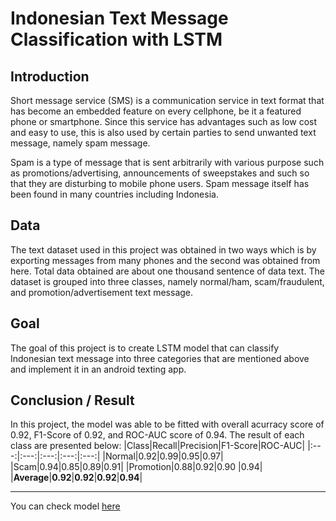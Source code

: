 
# Indonesian Text Message Classification with LSTM

## Introduction

Short message service (SMS) is a communication service in text format that has become an embedded feature on every cellphone, be it a featured phone or smartphone. Since this service has advantages such as low cost and easy to use, this is also used by certain parties to send unwanted text message, namely spam message.

Spam is a type of message that is sent arbitrarily with various purpose such as promotions/advertising, announcements of sweepstakes and such so that they are disturbing to mobile phone users. Spam message itself has been found in many countries including Indonesia.

## Data

The text dataset used in this project was obtained in two ways which is by exporting messages from many phones and the second was obtained from here. Total data obtained are about one thousand sentence of data text. The dataset is grouped into three classes, namely normal/ham, scam/fraudulent, and promotion/advertisement text message.

## Goal

The goal of this project is to create LSTM model that can classify Indonesian text message into three categories that are mentioned above and implement it in an android texting app.

## Conclusion / Result

In this project, the model was able to be fitted with overall acurracy score of 0.92, F1-Score of 0.92, and ROC-AUC score of 0.94. The result of each class are presented below:
|Class|Recall|Precision|F1-Score|ROC-AUC|
|:---:|:---:|:---:|:---:|:---:|
|Normal|0.92|0.99|0.95|0.97|
|Scam|0.94|0.85|0.89|0.91|
|Promotion|0.88|0.92|0.90 |0.94|
|**Average**|**0.92**|**0.92**|**0.92**|**0.94**|

---
You can check model [here](https://nbviewer.org/github/Layrin14/Indonesian-Text-Message-Classification-LSTM/blob/master/Indonesian_SMS_Classification_with_LSTM.ipynb)


